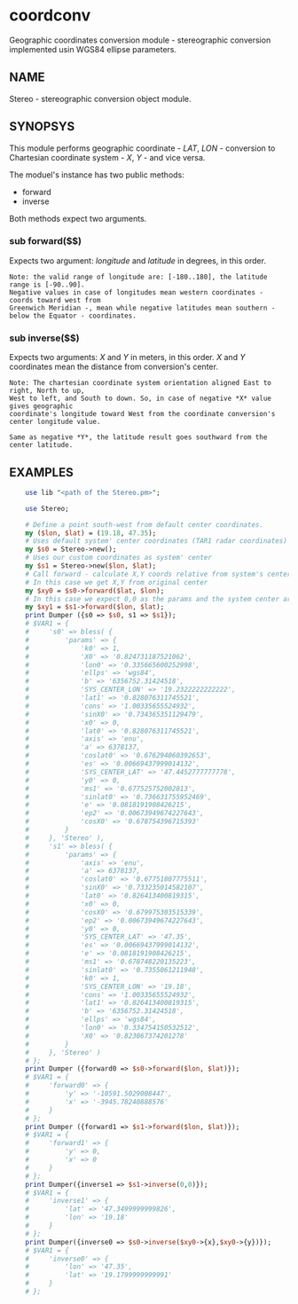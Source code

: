 # coordconv

Geographic coordinates conversion module - stereographic conversion implemented usin WGS84 ellipse parameters.

## NAME

Stereo - stereographic conversion object module.

## SYNOPSYS

This module performs geographic coordinate - *LAT*, *LON* - conversion to Chartesian coordinate system - *X*, *Y* - and vice versa.

The moduel's instance has two public methods:
    
- forward
- inverse

Both methods expect two arguments.


### sub forward($$)

Expects two argument: *longitude* and *latitude* in degrees, in this order.
    
    Note: the valid range of longitude are: [-180..180], the latitude range is [-90..90]. 
    Negative values in case of longitudes mean western coordinates - coords toward west from 
    Greenwich Meridian -, mean while negative latitudes mean southern - below the Equator - coordinates.

### sub inverse($$)

Expects two arguments: *X* and *Y* in meters, in this order. *X* and *Y* coordinates mean the distance from conversion's center.

    Note: The chartesian coordinate system orientation aligned East to right, North to up, 
    West to left, and South to down. So, in case of negative *X* value gives geographic 
    coordinate's longitude toward West from the coordinate conversion's center longitude value.

    Same as negative *Y*, the latitude result goes southward from the center latitude.

## EXAMPLES

```perl
    use lib "<path of the Stereo.pm>";

    use Stereo;

    # Define a point south-west from default center coordinates.
    my ($lon, $lat) = (19.18, 47.35);
    # Uses default system' center coordinates (TAR1 radar coordinates)
    my $s0 = Stereo->new();
    # Uses our custom coordinates as system' center
    my $s1 = Stereo->new($lon, $lat);
    # Call forward - calculate X,Y coords relative from system's center
    # In this case we get X,Y from original center
    my $xy0 = $s0->forward($lat, $lon);
    # In this case we expect 0,0 as the params and the system center are same
    my $xy1 = $s1->forward($lon, $lat);
    print Dumper ({s0 => $s0, s1 => $s1});
    # $VAR1 = {
    #     's0' => bless( {
    #         'params' => {
    #             'k0' => 1,
    #             'X0' => '0.824731187521062',
    #             'lon0' => '0.335665600252998',
    #             'ellps' => 'wgs84',
    #             'b' => '6356752.31424518',
    #             'SYS_CENTER_LON' => '19.2322222222222',
    #             'lat1' => '0.828076311745521',
    #             'cons' => '1.00335655524932',
    #             'sinX0' => '0.734365351129479',
    #             'x0' => 0,
    #             'lat0' => '0.828076311745521',
    #             'axis' => 'enu',
    #             'a' => 6378137,
    #             'coslat0' => '0.676294060392653',
    #             'es' => '0.00669437999014132',
    #             'SYS_CENTER_LAT' => '47.4452777777778',
    #             'y0' => 0,
    #             'ms1' => '0.677525752002813',
    #             'sinlat0' => '0.736631755952469',
    #             'e' => '0.0818191908426215',
    #             'ep2' => '0.00673949674227643',
    #             'cosX0' => '0.678754396715393'
    #         }
    #     }, 'Stereo' ),
    #     's1' => bless( {
    #         'params' => {
    #             'axis' => 'enu',
    #             'a' => 6378137,
    #             'coslat0' => '0.67751807775511',
    #             'sinX0' => '0.733235014582107',
    #             'lat0' => '0.826413400819315',
    #             'x0' => 0,
    #             'cosX0' => '0.679975303515339',
    #             'ep2' => '0.00673949674227643',
    #             'y0' => 0,
    #             'SYS_CENTER_LAT' => '47.35',
    #             'es' => '0.00669437999014132',
    #             'e' => '0.0818191908426215',
    #             'ms1' => '0.678748220135223',
    #             'sinlat0' => '0.7355061211948',
    #             'k0' => 1,
    #             'SYS_CENTER_LON' => '19.18',
    #             'cons' => '1.00335655524932',
    #             'lat1' => '0.826413400819315',
    #             'b' => '6356752.31424518',
    #             'ellps' => 'wgs84',
    #             'lon0' => '0.334754150532512',
    #             'X0' => '0.823067374201278'
    #         }
    #     }, 'Stereo' )
    # };
    print Dumper ({forward0 => $s0->forward($lon, $lat)});
    # $VAR1 = {
    #     'forward0' => {
    #         'y' => '-10591.5029008447',
    #         'x' => '-3945.78240888576'
    #     }
    # };
    print Dumper ({forward1 => $s1->forward($lon, $lat)});
    # $VAR1 = {
    #     'forward1' => {
    #         'y' => 0,
    #         'x' => 0
    #     }
    # };
    print Dumper({inverse1 => $s1->inverse(0,0)});
    # $VAR1 = {
    #     'inverse1' => {
    #         'lat' => '47.3499999999826',
    #         'lon' => '19.18'
    #     }
    # };
    print Dumper({inverse0 => $s0->inverse($xy0->{x},$xy0->{y})});
    # $VAR1 = {
    #     'inverse0' => {
    #         'lon' => '47.35',
    #         'lat' => '19.1799999999991'
    #     }
    # };
```
